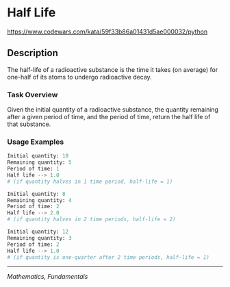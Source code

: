 # Half Life

<https://www.codewars.com/kata/59f33b86a01431d5ae000032/python>

## Description

The half-life of a radioactive substance is the time it takes (on average) for one-half of its atoms to undergo radioactive decay.

### Task Overview
Given the initial quantity of a radioactive substance, the quantity remaining after a given period of time, and the period of time, return the half life of that substance.

### Usage Examples

```python
Initial quantity: 10
Remaining quantity: 5
Period of time: 1
Half life --> 1.0
# (if quantity halves in 1 time period, half-life = 1)

Initial quantity: 8
Remaining quantity: 4
Period of time: 2
Half life --> 2.0
# (if quantity halves in 2 time periods, half-life = 2)

Initial quantity: 12
Remaining quantity: 3
Period of time: 2
Half life --> 1.0
# (if quantity is one-quarter after 2 time periods, half-life = 1)
```

---
*Mathematics, Fundamentals*